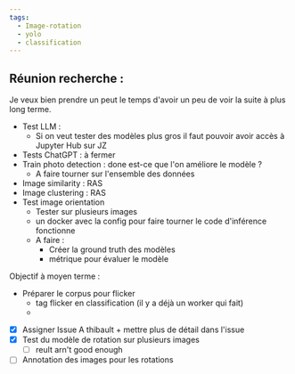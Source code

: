 ```yaml
---
tags:
  - Image-rotation
  - yolo
  - classification
---
```

## Réunion recherche : 
Je veux bien prendre un peut le temps d'avoir un peu de voir la suite à plus long terme.

- Test LLM :
	- Si on veut tester des modèles plus gros il faut pouvoir avoir accès à Jupyter Hub sur JZ
- Tests ChatGPT : à fermer
- Train photo detection : done est-ce que l'on améliore le modèle ? 
	- A faire tourner sur l'ensemble des données 
- Image similarity : RAS
- Image clustering : RAS
- Test image orientation
	- Tester sur plusieurs images
	- un docker avec la config pour faire tourner le code d'inférence fonctionne
	- A faire : 
		- Créer la ground truth des modèles
		- métrique pour évaluer le modèle 

Objectif à moyen terme : 
 - Préparer le corpus pour flicker
	- tag flicker en classification (il y a déjà un worker qui fait)
	- 

- [x] Assigner Issue A thibault + mettre plus de détail dans l'issue 
- [x] Test du modèle de rotation sur plusieurs images
	- [ ] reult arn't good enough
- [ ] Annotation des images pour les rotations

